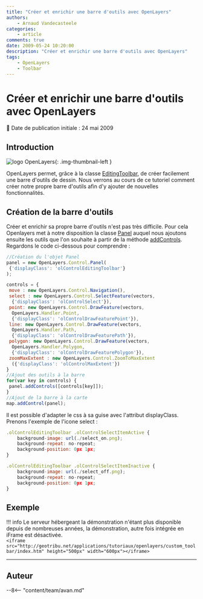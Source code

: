 ```yaml
---
title: "Créer et enrichir une barre d'outils avec OpenLayers"
authors:
    - Arnaud Vandecasteele
categories:
    - article
comments: true
date: 2009-05-24 10:20:00
description: "Créer et enrichir une barre d'outils avec OpenLayers"
tags:
    - OpenLayers
    - Toolbar
---
```


# Créer et enrichir une barre d'outils avec OpenLayers

:calendar: Date de publication initiale : 24 mai 2009

## Introduction

![logo OpenLayers](https://cdn.geotribu.fr/img/logos-icones/logiciels_librairies/openlayers.png "logo OpenLayers"){: .img-thumbnail-left }

OpenLayers permet, grâce à la classe [EditingToolbar](http://dev.openlayers.org/releases/OpenLayers-2.7/doc/apidocs/files/OpenLayers/Control/EditingToolbar-js.html), de créer facilement une barre d'outils de dessin. Nous verrons au cours de ce tutoriel comment créer notre propre barre d'outils afin d'y ajouter de nouvelles fonctionnalités.

## Création de la barre d'outils

Créer et enrichir sa propre barre d'outils n'est pas très difficile. Pour cela Openlayers met à notre disposition la classe [Panel](http://dev.openlayers.org/releases/OpenLayers-2.7/doc/apidocs/files/OpenLayers/Control/Panel-js.html) auquel nous ajoutons ensuite les outils que l'on souhaite à partir de la méthode [addControls](http://dev.openlayers.org/releases/OpenLayers-2.7/doc/apidocs/files/OpenLayers/Control/Panel-js.html#OpenLayers.Control.Panel.addControls). Regardons le code ci-dessous pour comprendre :

```javascript
//Création du l'objet Panel
panel = new OpenLayers.Control.Panel(
 {'displayClass': 'olControlEditingToolbar'}
);

controls = {
 move : new OpenLayers.Control.Navigation(),
 select : new OpenLayers.Control.SelectFeature(vectors,
  {'displayClass': 'olControlSelect'}),
 point: new OpenLayers.Control.DrawFeature(vectors,
  OpenLayers.Handler.Point,
  {'displayClass': 'olControlDrawFeaturePoint'}),
 line: new OpenLayers.Control.DrawFeature(vectors,
  OpenLayers.Handler.Path,
  {'displayClass': 'olControlDrawFeaturePath'}),
 polygon: new OpenLayers.Control.DrawFeature(vectors,
  OpenLayers.Handler.Polygon,
  {'displayClass': 'olControlDrawFeaturePolygon'}),
 zoomMaxExtent : new OpenLayers.Control.ZoomToMaxExtent
  ({'displayClass': 'olControlMaxExtent'})
}
//Ajout des outils à la barre
for(var key in controls) {
 panel.addControls([controls[key]]);
}
//Ajout de la barre à la carte
map.addControl(panel);
```

Il est possible d'adapter le css à sa guise avec l'attribut displayClass. Prenons l'exemple de l'icone select :

```javascript
.olControlEditingToolbar .olControlSelectItemActive {
    background-image: url(./select_on.png);
    background-repeat: no-repeat;
    background-position: 0px 1px;
}

.olControlEditingToolbar .olControlSelectItemInactive {
    background-image: url(./select_off.png);
    background-repeat: no-repeat;
    background-position: 0px 1px;
}
```

## Exemple

!!! info
    Le serveur hébergeant la démonstration n'étant plus disponible depuis de nombreuses années, la démonstration, autre fois intégrée en iFrame est désactivée.  
    `<iframe src="http://geotribu.net/applications/tutoriaux/openlayers/custom_toolbar/index.htm" height="500px" width="600px"></iframe>`

----

## Auteur

--8<-- "content/team/avan.md"
